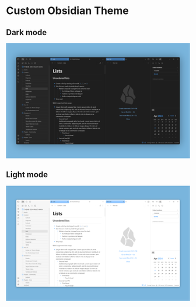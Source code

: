 # Custom Obsidian Theme

## Dark mode
![dark mode](https://github.com/r-u-s-h-i-k-e-s-h/MyTheme/blob/main/obsidian-dark-mode.png)

## Light mode
![light mode](https://github.com/r-u-s-h-i-k-e-s-h/MyTheme/blob/main/obsidian-light-mode.png)
